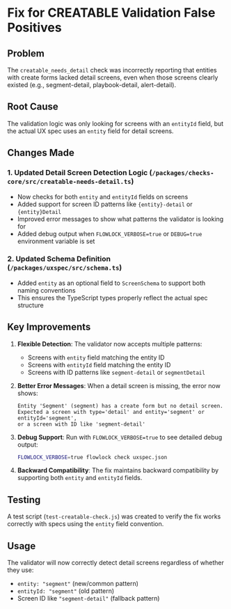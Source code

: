 # Fix for CREATABLE Validation False Positives

## Problem
The `creatable_needs_detail` check was incorrectly reporting that entities with create forms lacked detail screens, even when those screens clearly existed (e.g., segment-detail, playbook-detail, alert-detail).

## Root Cause
The validation logic was only looking for screens with an `entityId` field, but the actual UX spec uses an `entity` field for detail screens.

## Changes Made

### 1. Updated Detail Screen Detection Logic (`/packages/checks-core/src/creatable-needs-detail.ts`)
- Now checks for both `entity` and `entityId` fields on screens
- Added support for screen ID patterns like `{entity}-detail` or `{entity}Detail`
- Improved error messages to show what patterns the validator is looking for
- Added debug output when `FLOWLOCK_VERBOSE=true` or `DEBUG=true` environment variable is set

### 2. Updated Schema Definition (`/packages/uxspec/src/schema.ts`)
- Added `entity` as an optional field to `ScreenSchema` to support both naming conventions
- This ensures the TypeScript types properly reflect the actual spec structure

## Key Improvements

1. **Flexible Detection**: The validator now accepts multiple patterns:
   - Screens with `entity` field matching the entity ID
   - Screens with `entityId` field matching the entity ID  
   - Screens with ID patterns like `segment-detail` or `segmentDetail`

2. **Better Error Messages**: When a detail screen is missing, the error now shows:
   ```
   Entity 'Segment' (segment) has a create form but no detail screen. 
   Expected a screen with type='detail' and entity='segment' or entityId='segment', 
   or a screen with ID like 'segment-detail'
   ```

3. **Debug Support**: Run with `FLOWLOCK_VERBOSE=true` to see detailed debug output:
   ```bash
   FLOWLOCK_VERBOSE=true flowlock check uxspec.json
   ```

4. **Backward Compatibility**: The fix maintains backward compatibility by supporting both `entity` and `entityId` fields.

## Testing
A test script (`test-creatable-check.js`) was created to verify the fix works correctly with specs using the `entity` field convention.

## Usage
The validator will now correctly detect detail screens regardless of whether they use:
- `entity: "segment"` (new/common pattern)
- `entityId: "segment"` (old pattern)
- Screen ID like `"segment-detail"` (fallback pattern)